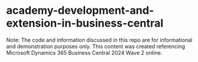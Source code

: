 ﻿# academy-development-and-extension-in-business-central

Note: The code and information discussed in this repo are for informational and demonstration purposes only. This content was created referencing Microsoft Dynamics 365 Business Central 2024 Wave 2 online.
